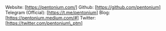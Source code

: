 Website: [https://pentonium.com/]
Github: [https://github.com/pentonium]
Telegram (Official): [https://t.me/pentonium]
Blog: [https://pentonium.medium.com/#]
Twitter: [https://twitter.com/pentonium\_ptm]
